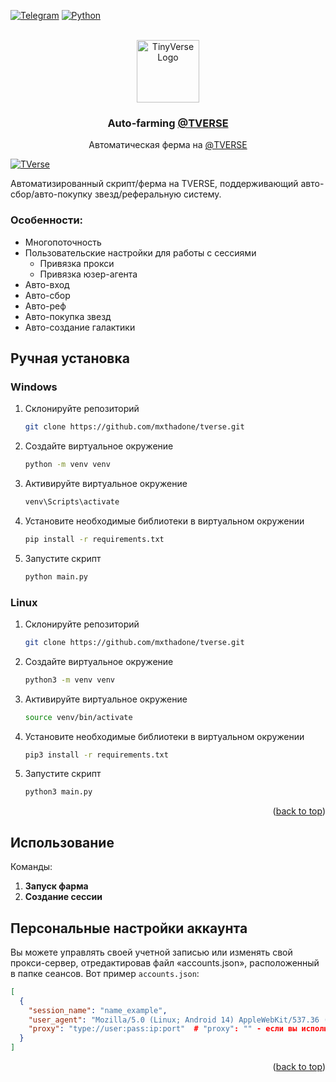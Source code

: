 <a id="readme-top"></a>

[![Telegram][telegram-shield]][telegram-url]
[![Python][Python.com]][Python-url]

<br />
<div align="center">
  <a href="https://t.me/Tverse">
    <img src="https://i.ibb.co/Q6Lwvdt/photo-2024-11-18-23-50-52-modified.png" alt="TinyVerse Logo" width="100" height="100">
  </a>

<h3 align="center">Auto-farming <a href="https://t.me/TVERSE">@TVERSE</a></h3>
  <p align="center">
    Автоматическая ферма на <a href="https://t.me/TVERSE">@TVERSE</a>
    <br />
  </p>
</div>




[![TVerse][product-screenshot]](https://i.ibb.co/C8sbzRY/image.png)

Автоматизированный скрипт/ферма на TVERSE, поддерживающий авто-сбор/авто-покупку звезд/реферальную систему.


### Особенности:

- Многопоточность
- Пользовательские настройки для работы с сессиями
  - Привязка прокси
  - Привязка юзер-агента
- Авто-вход
- Авто-сбор
- Авто-реф
- Авто-покупка звезд
- Авто-создание галактики


## Ручная установка

### Windows

1. Склонируйте репозиторий
   ```sh
   git clone https://github.com/mxthadone/tverse.git
   ```
2. Создайте виртуальное окружение
   ```sh
   python -m venv venv
   ```
3. Активируйте виртуальное окружение
   ```sh
   venv\Scripts\activate
   ```
4. Установите необходимые библиотеки в виртуальном окружении
   ```sh
   pip install -r requirements.txt
   ```
5. Запустите скрипт
   ```sh
   python main.py
   ```
   


### Linux

1. Склонируйте репозиторий
   ```sh
   git clone https://github.com/mxthadone/tverse.git
   ```
2. Создайте виртуальное окружение
   ```sh
   python3 -m venv venv
   ```
3. Активируйте виртуальное окружение
   ```sh
   source venv/bin/activate
   ```
4. Установите необходимые библиотеки в виртуальном окружении
   ```sh
   pip3 install -r requirements.txt
   ```
5. Запустите скрипт
   ```sh
   python3 main.py
   ```

<p align="right">(<a href="#readme-top">back to top</a>)</p>

## Использование

Команды:

1. **Запуск фарма**
2. **Создание сессии**


## Персональные настройки аккаунта

Вы можете управлять своей учетной записью или изменять свой прокси-сервер, отредактировав файл «accounts.json», расположенный в папке сеансов.
Вот пример `accounts.json`:

```json
[
  {
    "session_name": "name_example",
    "user_agent": "Mozilla/5.0 (Linux; Android 14) AppleWebKit/537.36 (KHTML, like Gecko) Chrome/125.0.6422.165 Mobile Safari/537.36",
    "proxy": "type://user:pass:ip:port"  # "proxy": "" - если вы используете прокси
  }
]
```

<p align="right">(<a href="#readme-top">back to top</a>)</p>


[telegram-shield]: https://img.shields.io/badge/Telegram-29a9eb?style=for-the-badge&logo=telegram&logoColor=white
[telegram-url]: https://telegram.me/rnxcode
[product-screenshot]: https://i.ibb.co/C8sbzRY/image.png
[Python.com]: https://img.shields.io/badge/python%203.10-3670A0?style=for-the-badge&logo=python&logoColor=ffffff
[Python-url]: https://www.python.org/downloads/release/python-3100/

